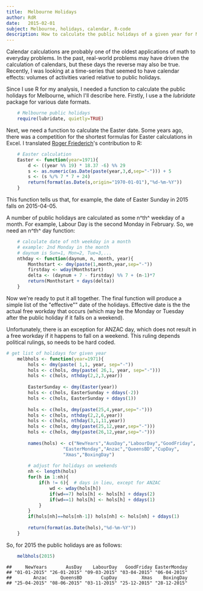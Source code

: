 ```yaml
---
title:	Melbourne Holidays
author: RdR
date:	2015-02-01
subject: Melbourne, holidays, calendar, R-code
description: How to calculate the public holidays of a given year for Melbourne, Australia
---
```


Calendar calculations are probably one of the oldest applications of math to everyday problems. In the past, real-world problems may have driven the calculation of calendars, but these days the reverse may also be true.  Recently, I was looking at a time-series that seemed to have calendar effects:  volumes of activities varied relative to public holidays.

Since I use R for my analysis, I needed a function to calculate the public holidays for Melbourne, which I'll describe here.  Firstly, I use a the *lubridate* package for various date formats.


```r
	# Melbourne public holidays
	require(lubridate, quietly=TRUE)
```

Next, we need a function to calculate the Easter date.  Some years ago, there was a competition for the shortest formulas for Easter calculations in Excel.  I translated [Roger Friederich](http://www.contextures.com/exceleastercalculation.html)'s contribution to R:


```r
	# Easter calculation
	Easter <- function(year=1971){
		d <- ((year %% 19) * 18.37 -6) %% 29
		s <- as.numeric(as.Date(paste(year,3,d,sep="-"))) + 5
		s <- (s %/% 7 * 7 + 24)
		return(format(as.Date(s,origin="1970-01-01"),"%d-%m-%Y"))
	}
```
This function tells us that, for example, the date of Easter Sunday in 2015 falls on 2015-04-05.  

A number of public holidays are calculated as some n^th^ weekday of a month. For example, Labour Day is the second Monday in February.  So, we need an n^th^ day function:


```r
	# calculate date of nth weekday in a month
	# example: 2nd Monday in the month
	# daynum is Sun=1, Mon=2, Tue=3,...
	nthday <- function(daynum, n, month, year){
		Monthstart <- dmy(paste(1,month,year,sep="-"))
		firstday <- wday(Monthstart)
		delta <- (daynum + 7 - firstday) %% 7 + (n-1)*7
		return(Monthstart + days(delta))
	}
```
Now we're ready to put it all together.  The final function will produce a simple list of the "effective"" date of the holidays.  Effective date is the the actual free workday that occurs (which may be the Monday or Tuesday after the public holiday if it falls on a weekend).

Unfortunately, there is an exception for ANZAC day, which does not result in a free workday if it happens to fall on a weekend.  This ruling depends political rulings, so needs to be hard coded. 


```r
# get list of holidays for given year
    melbhols <- function(year=1971){
        hols <- dmy(paste( 1,1, year, sep="-"))
    	hols <- c(hols, dmy(paste( 26,1, year, sep="-")))
    	hols <- c(hols, nthday(2,2,3,year))
	
    	EasterSunday <- dmy(Easter(year))
    	hols <- c(hols, EasterSunday + ddays(-2))
    	hols <- c(hols, EasterSunday + ddays(1))
	
    	hols <- c(hols, dmy(paste(25,4,year,sep="-")))
    	hols <- c(hols, nthday(2,2,6,year))
    	hols <- c(hols, nthday(3,1,11,year))
    	hols <- c(hols, dmy(paste(25,12,year,sep="-")))
    	hols <- c(hols, dmy(paste(26,12,year,sep="-")))
	
    	names(hols) <- c("NewYears","AusDay","LabourDay","GoodFriday",
					 "EasterMonday","Anzac","QueensBD","CupDay",
					 "Xmas","BoxingDay")
	
    	# adjust for holidays on weekends
    	nh <- length(hols)
    	for(h in 1:nh){
			if(h != 6){  # days in lieu, except for ANZAC
				wd <- wday(hols[h])
				if(wd==7) hols[h] <- hols[h] + ddays(2)
				if(wd==1) hols[h] <- hols[h] + ddays(1)
			}
    	}
    	if(hols[nh]==hols[nh-1]) hols[nh] <- hols[nh] + ddays(1)
        
        return(format(as.Date(hols),"%d-%m-%Y"))
    }
```

So, for 2015 the public holidays are as follows:


```r
    melbhols(2015)
```

```
##     NewYears       AusDay    LabourDay   GoodFriday EasterMonday 
## "01-01-2015" "26-01-2015" "09-03-2015" "03-04-2015" "06-04-2015" 
##        Anzac     QueensBD       CupDay         Xmas    BoxingDay 
## "25-04-2015" "08-06-2015" "03-11-2015" "25-12-2015" "28-12-2015"
```
